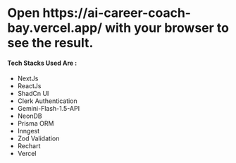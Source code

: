 

<h1>Open https://ai-career-coach-bay.vercel.app/ with your browser to see the result.</h1> 


<h4>Tech Stacks Used Are :</h4>

<ul>
  <li>NextJs</li>
  <li>ReactJs</li>
  <li>ShadCn UI</li>
  <li>Clerk Authentication</li>
  <li>Gemini-Flash-1.5-API</li>
  <li>NeonDB</li>
  <li>Prisma ORM</li>
  <li>Inngest</li>
  <li>Zod Validation</li>
  <li>Rechart</li>
  <li>Vercel</li>
</ul>
